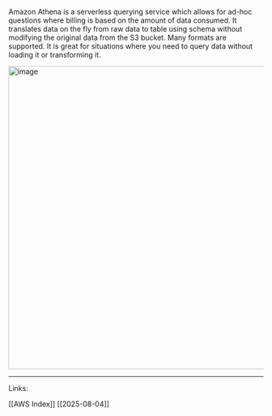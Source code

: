 Amazon Athena is a serverless querying service which allows for ad-hoc questions where billing is based on the amount of data consumed. It translates data on the fly from raw data to table using schema without modifying the original data from the S3 bucket. Many formats are supported. It is great for situations where you need to query data without loading it or transforming it. 

<img width="1258" height="598" alt="image" src="https://github.com/user-attachments/assets/e3d216b6-4a0a-4fe7-9436-0f0666039ff2" />

---
Links:

[[AWS Index]]
[[2025-08-04]]

